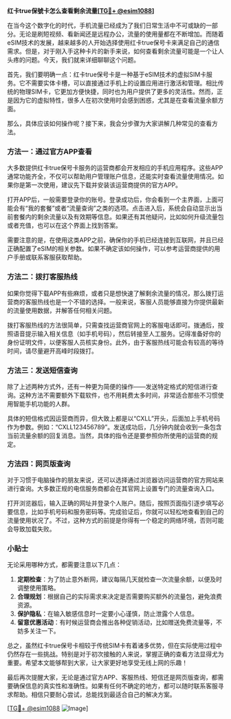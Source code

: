 **红卡true保號卡怎么查看剩余流量[[TG💪+ @esim1088](https://t.me/s/esim1088)]**

在当今这个数字化的时代，手机流量已经成为了我们日常生活中不可或缺的一部分。无论是刷短视频、看新闻还是远程办公，流量的使用量都在不断增加。而随着eSIM技术的发展，越来越多的人开始选择使用红卡true保号卡来满足自己的通信需求。但是，对于刚入手这种卡片的新手来说，如何查看剩余流量可能是一个让人头疼的问题。今天，我们就来详细聊聊这个问题。

首先，我们要明确一点：红卡true保号卡是一种基于eSIM技术的虚拟SIM卡服务。它不需要实体卡槽，可以直接通过手机上的设置应用进行激活和管理。相比传统的物理SIM卡，它更加方便快捷，同时也为用户提供了更多的灵活性。然而，正是因为它的虚拟特性，很多人在初次使用时会感到困惑，尤其是在查看流量余额方面。

那么，具体应该如何操作呢？接下来，我会分步骤为大家讲解几种常见的查看方法。

### 方法一：通过官方APP查看

大多数提供红卡true保号卡服务的运营商都会开发相应的手机应用程序。这些APP通常功能齐全，不仅可以帮助用户管理账户信息，还能实时查看流量使用情况。如果你是第一次使用，建议先下载并安装该运营商提供的官方APP。

打开APP后，一般需要登录你的账号。登录成功后，你会看到一个主界面，上面可能会有“我的套餐”或者“流量查询”之类的选项。点击进入后，系统会自动显示出当前套餐内的剩余流量以及有效期等信息。如果还有其他疑问，比如如何升级流量包或者充值，也可以在这个界面上找到答案。

需要注意的是，在使用这类APP之前，确保你的手机已经连接到互联网，并且已经正确配置了eSIM的相关参数。如果不确定该如何操作，可以参考运营商提供的用户手册或联系客服获取帮助。

### 方法二：拨打客服热线

如果你觉得下载APP有些麻烦，或者只是想快速了解剩余流量的情况，那么拨打运营商的客服热线也是一个不错的选择。一般来说，客服人员能够直接为你提供最新的流量使用数据，并解答任何相关问题。

拨打客服热线的方法很简单，只需查找运营商官网上的客服电话即可。拨通后，按照语音提示输入相关信息（如手机号码），然后转接至人工服务。记得准备好你的身份证明文件，以便客服人员核实身份。此外，由于客服热线可能会有较高的等待时间，请尽量避开高峰时段拨打。

### 方法三：发送短信查询

除了上述两种方式外，还有一种更为简便的操作——发送特定格式的短信进行查询。这种方法不需要额外下载软件，也不用耗费太多时间，非常适合那些不习惯使用智能手机功能的人群。

具体的短信格式因运营商而异，但大致上都是以“CXLL”开头，后面加上手机号码作为参数。例如：“CXLL123456789”。发送成功后，几分钟内就会收到一条包含当前流量余额的回复消息。当然，具体的指令还是要参照你所使用的运营商的规定。

### 方法四：网页版查询

对于习惯于电脑操作的朋友来说，还可以选择通过浏览器访问运营商的官方网站来进行查询。大多数正规的电信服务商都会在其官网上设置专门的流量查询入口。

打开浏览器后，输入正确的网址并登录个人账户。随后，按照页面指引逐步填写必要信息，比如手机号码和服务密码等。完成验证后，你就可以轻松地查看到自己的流量使用状况了。不过，这种方式的前提是你得有一个稳定的网络环境，否则可能会导致加载失败。

### 小贴士

无论采用哪种方式，都需要注意以下几点：

1. **定期检查**：为了防止意外断网，建议每隔几天就检查一次流量余额，以便及时调整使用策略。
2. **合理规划**：根据自己的实际需求来决定是否需要购买额外的流量包，避免浪费资源。
3. **保护隐私**：在输入敏感信息时一定要小心谨慎，防止泄露个人信息。
4. **留意优惠活动**：有时候运营商会推出各种促销活动，比如赠送免费流量等，不妨多关注一下。

总之，虽然红卡true保号卡相较于传统SIM卡有着诸多优势，但在实际使用过程中仍然存在一些挑战。特别是对于初次接触的人来说，掌握正确的查看方法显得尤为重要。希望本文能够帮到大家，让大家更好地享受无线上网的乐趣！

最后再次提醒大家，无论是通过官方APP、客服热线、短信还是网页版查询，都需要确保信息的真实性和准确性。如果有任何不确定的地方，都可以随时联系客服寻求帮助。相信只要耐心尝试，总能找到最适合自己的解决方案。

[[TG💪+ @esim1088](https://t.me/s/esim1088) ![Image](https://i.postimg.cc/4NQfJmqS/Snipaste-2025-05-13-00-14-12.png)]